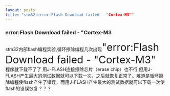 ```yaml
---
layout: posts
title: "stm32:error:Flash Download failed - "Cortex-M3""
---
```


### error:Flash Download failed - "Cortex-M3
stm32内部flash编程实验,循环擦除编程几次出现<font size="6">"error:Flash Download failed - "Cortex-M3"</font><br>
程序就下载不了了 用J-FLASH连接擦除芯片（erase chip）也不行,但用J-FLASH产生最大的测试数据就可以下载一次，之后就恢复正常了。难道是循环擦除编程使flash产生了错误，而用J-FLASH产生最大的测试数据就可以下载一次使flash的错误恢复？？？